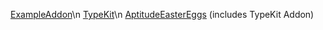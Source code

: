 [ExampleAddon](https://github.com/codingbunnys/klsh/blob/master/trustedaddons/installers/exampleaddoninstaller.sh)\n
[TypeKit](https://raw.githubusercontent.com/codingbunnys/klsh/master/trustedaddons/installers/typekitinstaller)\n
[AptitudeEasterEggs](https://raw.githubusercontent.com/codingbunnys/klsh/master/trustedaddons/installers/aptitudeeastereggsinstaller) (includes TypeKit Addon)
